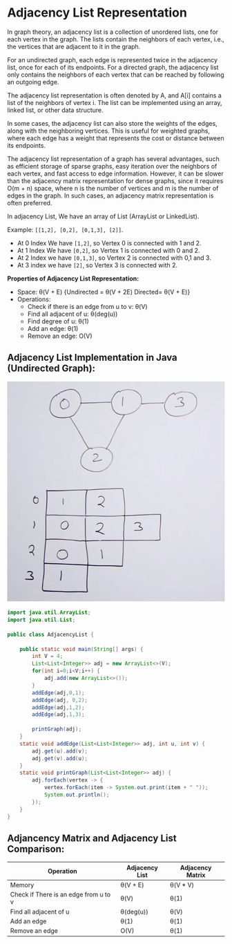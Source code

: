 # Adjacency List Representation

In graph theory, an adjacency list is a collection of unordered lists, one for each vertex in the graph. The lists contain the neighbors of each vertex, i.e., the vertices that are adjacent to it in the graph.

For an undirected graph, each edge is represented twice in the adjacency list, once for each of its endpoints. For a directed graph, the adjacency list only contains the neighbors of each vertex that can be reached by following an outgoing edge.

The adjacency list representation is often denoted by A, and A[i] contains a list of the neighbors of vertex i. The list can be implemented using an array, linked list, or other data structure.

In some cases, the adjacency list can also store the weights of the edges, along with the neighboring vertices. This is useful for weighted graphs, where each edge has a weight that represents the cost or distance between its endpoints.

The adjacency list representation of a graph has several advantages, such as efficient storage of sparse graphs, easy iteration over the neighbors of each vertex, and fast access to edge information. However, it can be slower than the adjacency matrix representation for dense graphs, since it requires O(m + n) space, where n is the number of vertices and m is the number of edges in the graph. In such cases, an adjacency matrix representation is often preferred.

In adjacency List, We have an array of List (ArrayList or LinkedList).

Example: `[[1,2], [0,2], [0,1,3], [2]]`.

- At 0 Index We have `[1,2]`, so Vertex 0 is connected with 1 and 2.
- At 1 Index We have `[0,2]`, so Vertex 1 is connected with 0 and 2.
- At 2 Index we have `[0,1,3]`, so Vertex 2 is connected with 0,1 and 3.
- At 3 index we have `[2]`, so Vertex 3 is connected with 2.


**Properties of Adjacency List Representation:**

- Space: θ(V + E) {Undirected = θ(V + 2E) Directed= θ(V + E)}
- Operations:
    - Check if there is an edge from u to v: θ(V)
    - Find all adjacent of u: θ(deg(u))
    - Find degree of u: θ(1)
    - Add an edge: θ(1)
    - Remove an edge: O(V)

## Adjacency List Implementation in Java (Undirected Graph):

![Sample graph](images/sample-graph-1.png)

```java
import java.util.ArrayList;
import java.util.List;

public class AdjacencyList {

    public static void main(String[] args) {
        int V = 4;
        List<List<Integer>> adj = new ArrayList<>(V);
        for(int i=0;i<V;i++) {
            adj.add(new ArrayList<>());
        }
        addEdge(adj,0,1);
        addEdge(adj, 0,2);
        addEdge(adj,1,2);
        addEdge(adj,1,3);

        printGraph(adj);
    }
    static void addEdge(List<List<Integer>> adj, int u, int v) {
        adj.get(u).add(v);
        adj.get(v).add(u);
    }
    static void printGraph(List<List<Integer>> adj) {
        adj.forEach(vertex -> {
            vertex.forEach(item -> System.out.print(item + " "));
            System.out.println();
        });
    }
}
```

## Adjancency Matrix and Adjacency List Comparison:

| Operation  | Adjacency List  | Adjacency Matrix  |
|---|---|---|
| Memory  | θ(V + E)  | θ(V * V)  |
| Check if There is an edge from u to v  | θ(V)  |  θ(1) |
| Find all adjacent of u  | θ(deg(u))  | θ(V)  |
| Add an edge  | θ(1)  | θ(1)  |
| Remove an edge  | O(V)  | θ(1)  |